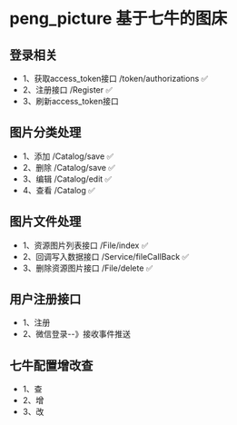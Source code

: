 # peng_picture 基于七牛的图床

## 登录相关
  * 1、获取access_token接口 /token/authorizations    ✅
  * 2、注册接口  /Register   ✅
  * 3、刷新access_token接口  

## 图片分类处理
  * 1、添加      /Catalog/save     ✅
  * 2、删除      /Catalog/save    ✅
  * 3、编辑      /Catalog/edit     ✅
  * 4、查看      /Catalog     ✅

## 图片文件处理
  * 1、资源图片列表接口     /File/index     ✅        
  * 2、回调写入数据接口     /Service/fileCallBack   ✅           
  * 3、删除资源图片接口     /File/delete     ✅      
  
## 用户注册接口
  * 1、注册
  * 2、微信登录--》接收事件推送
  
## 七牛配置增改查
  * 1、查   
  * 2、增
  * 3、改
  